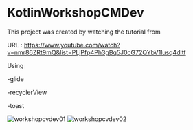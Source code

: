 # KotlinWorkshopCMDev

This project was created by watching the tutorial from 

URL : https://www.youtube.com/watch?v=nmr86ZRt9mQ&list=PLjPfp4Ph3gBq5J0cG72QYbV1lusq4dltf

Using


-glide

-recyclerView

-toast

![workshopcvdev01](https://user-images.githubusercontent.com/51526696/143261011-398b80fa-9a9f-4df4-b8b6-0d10ec2ea20a.PNG)
![workshopcvdev02](https://user-images.githubusercontent.com/51526696/143261055-9583d371-d9d8-426a-8865-2b5281e46e08.PNG)
